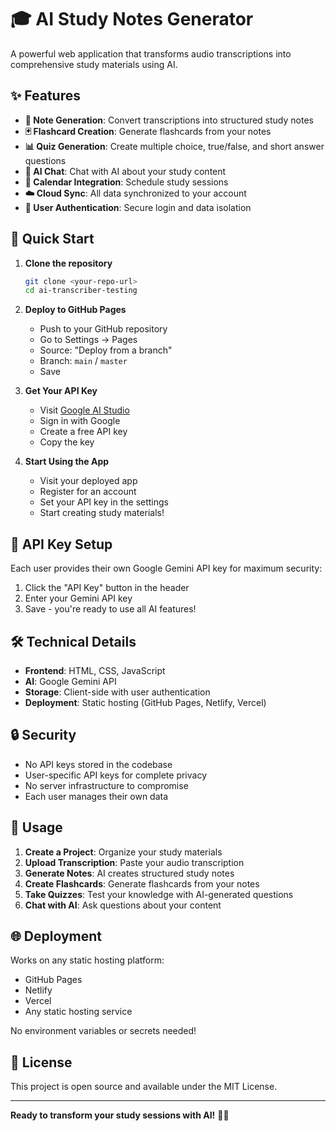 # 🎓 AI Study Notes Generator

A powerful web application that transforms audio transcriptions into comprehensive study materials using AI.

## ✨ Features

- **📝 Note Generation**: Convert transcriptions into structured study notes
- **🃏 Flashcard Creation**: Generate flashcards from your notes
- **📊 Quiz Generation**: Create multiple choice, true/false, and short answer questions
- **💬 AI Chat**: Chat with AI about your study content
- **📅 Calendar Integration**: Schedule study sessions
- **☁️ Cloud Sync**: All data synchronized to your account
- **🔐 User Authentication**: Secure login and data isolation

## 🚀 Quick Start

1. **Clone the repository**
   ```bash
   git clone <your-repo-url>
   cd ai-transcriber-testing
   ```

2. **Deploy to GitHub Pages**
   - Push to your GitHub repository
   - Go to Settings → Pages
   - Source: "Deploy from a branch"
   - Branch: `main` / `master`
   - Save

3. **Get Your API Key**
   - Visit [Google AI Studio](https://makersuite.google.com/app/apikey)
   - Sign in with Google
   - Create a free API key
   - Copy the key

4. **Start Using the App**
   - Visit your deployed app
   - Register for an account
   - Set your API key in the settings
   - Start creating study materials!

## 🔑 API Key Setup

Each user provides their own Google Gemini API key for maximum security:

1. Click the "API Key" button in the header
2. Enter your Gemini API key
3. Save - you're ready to use all AI features!

## 🛠️ Technical Details

- **Frontend**: HTML, CSS, JavaScript
- **AI**: Google Gemini API
- **Storage**: Client-side with user authentication
- **Deployment**: Static hosting (GitHub Pages, Netlify, Vercel)

## 🔒 Security

- No API keys stored in the codebase
- User-specific API keys for complete privacy
- No server infrastructure to compromise
- Each user manages their own data

## 📱 Usage

1. **Create a Project**: Organize your study materials
2. **Upload Transcription**: Paste your audio transcription
3. **Generate Notes**: AI creates structured study notes
4. **Create Flashcards**: Generate flashcards from your notes
5. **Take Quizzes**: Test your knowledge with AI-generated questions
6. **Chat with AI**: Ask questions about your content

## 🌐 Deployment

Works on any static hosting platform:
- GitHub Pages
- Netlify
- Vercel
- Any static hosting service

No environment variables or secrets needed!

## 📄 License

This project is open source and available under the MIT License.

---

**Ready to transform your study sessions with AI!** 🎯✨